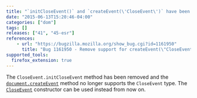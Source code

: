 ```yaml
---
title: "`initCloseEvent()` and `createEvent(\'CloseEvent\')` have been removed"
date: "2015-06-13T15:20:46-04:00"
categories: ["dom"]
tags: []
releases: ["41", "45-esr"]
references:
    - url: "https://bugzilla.mozilla.org/show_bug.cgi?id=1161950"
      title: "Bug 1161950 - Remove support for createEvent(\"CloseEvent\") / initCloseEvent"
supported_tools:
  firefox_extension: true
---
```

The `CloseEvent.initCloseEvent` method has been removed and the [`document.createEvent`](https://developer.mozilla.org/docs/Web/API/Document/createEvent) method no longer supports the `CloseEvent` type. The [`CloseEvent`](https://developer.mozilla.org/docs/Web/API/CloseEvent/CloseEvent) constructor can be used instead from now on.
